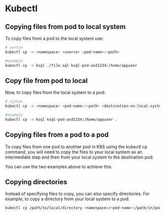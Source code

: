  # Kubectl

 ## Copying files from pod to local system

To copy files from a pod to the local system use:

 ```bash
# syntax
kubectl cp -n <namespace> <source> <pod-name>:<path> 

#example
kubectl cp -n ksql ./file.sql ksql-pod-asd1234:/home/appuser
 ```

 ## Copy file from pod to local

Now, to copy files from the local system to a pod:

 ```bash
# syntax
kubectl cp -n <namespace> <pod-name>:<path> <destination-on-local-system>

#example
kubectl cp -n ksql ksql-pod-asd1234:/home/appuser .
 ```

 ## Copying files from a pod to a pod

To copy files from one pod to another pod in K8S using the kubectl cp command, you will need to copy the files to your local system as an intermediate step and then from your local system to the destination pod.

You can use the two examples above to achieve this.

## Copying directories

Instead of specifying files to copy, you can also specify directories. For example, to copy a directory from your local system to a pod:

```bash
kubectl cp /path/to/local/directory <namespace>/<pod-name>:/path/in/pod
```
